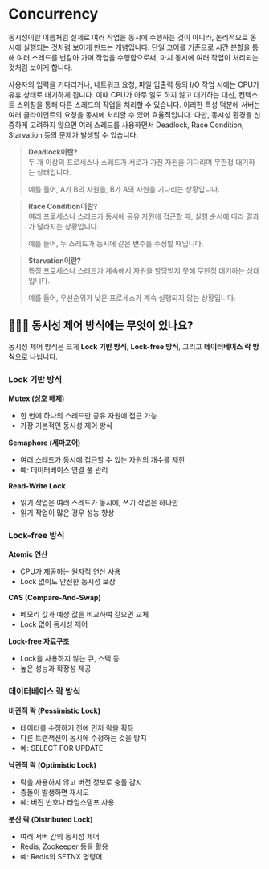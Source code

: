 # Concurrency

동시성이란 이름처럼 실제로 여러 작업을 동시에 수행하는 것이 아니라, 논리적으로 동시에 실행되는 것처럼 보이게 만드는 개념입니다. 단일 코어를 기준으로 시간 분할을 통해 여러 스레드를 번갈아 가며 작업을 수행함으로써, 마치 동시에 여러 작업이 처리되는 것처럼 보이게 합니다.

사용자의 입력을 기다리거나, 네트워크 요청, 파일 입출력 등의 I/O 작업 시에는 CPU가 유휴 상태로 대기하게 됩니다. 이때 CPU가 아무 일도 하지 않고 대기하는 대신, 컨텍스트 스위칭을 통해 다른 스레드의 작업을 처리할 수 있습니다. 이러한 특성 덕분에 서버는 여러 클라이언트의 요청을 동시에 처리할 수 있어 효율적입니다. 다만, 동시성 환경을 신중하게 고려하지 않으면 여러 스레드를 사용하면서 Deadlock, Race Condition, Starvation 등의 문제가 발생할 수 있습니다.

>**Deadlock이란?** <br>
>두 개 이상의 프로세스나 스레드가 서로가 가진 자원을 기다리며 무한정 대기하는 상태입니다. 
>
>예를 들어, A가 B의 자원을, B가 A의 자원을 기다리는 상황입니다.

>**Race Condition이란?** <br>
>여러 프로세스나 스레드가 동시에 공유 자원에 접근할 때, 실행 순서에 따라 결과가 달라지는 상황입니다. 
>
>예를 들어, 두 스레드가 동시에 같은 변수를 수정할 때입니다.

>**Starvation이란?** <br>
>특정 프로세스나 스레드가 계속해서 자원을 할당받지 못해 무한정 대기하는 상태입니다. 
>
>예를 들어, 우선순위가 낮은 프로세스가 계속 실행되지 않는 상황입니다.

## 🤷🏻‍♂️ 동시성 제어 방식에는 무엇이 있나요?

동시성 제어 방식은 크게 **Lock 기반 방식**, **Lock-free 방식**, 그리고 **데이터베이스 락 방식**으로 나뉩니다.

### Lock 기반 방식

**Mutex (상호 배제)**
- 한 번에 하나의 스레드만 공유 자원에 접근 가능
- 가장 기본적인 동시성 제어 방식

**Semaphore (세마포어)**
- 여러 스레드가 동시에 접근할 수 있는 자원의 개수를 제한
- 예: 데이터베이스 연결 풀 관리

**Read-Write Lock**
- 읽기 작업은 여러 스레드가 동시에, 쓰기 작업은 하나만
- 읽기 작업이 많은 경우 성능 향상

### Lock-free 방식

**Atomic 연산**
- CPU가 제공하는 원자적 연산 사용
- Lock 없이도 안전한 동시성 보장

**CAS (Compare-And-Swap)**
- 메모리 값과 예상 값을 비교하여 같으면 교체
- Lock 없이 동시성 제어

**Lock-free 자료구조**
- Lock을 사용하지 않는 큐, 스택 등
- 높은 성능과 확장성 제공

### 데이터베이스 락 방식

**비관적 락 (Pessimistic Lock)**
- 데이터를 수정하기 전에 먼저 락을 획득
- 다른 트랜잭션이 동시에 수정하는 것을 방지
- 예: SELECT FOR UPDATE

**낙관적 락 (Optimistic Lock)**
- 락을 사용하지 않고 버전 정보로 충돌 감지
- 충돌이 발생하면 재시도
- 예: 버전 번호나 타임스탬프 사용

**분산 락 (Distributed Lock)**
- 여러 서버 간의 동시성 제어
- Redis, Zookeeper 등을 활용
- 예: Redis의 SETNX 명령어